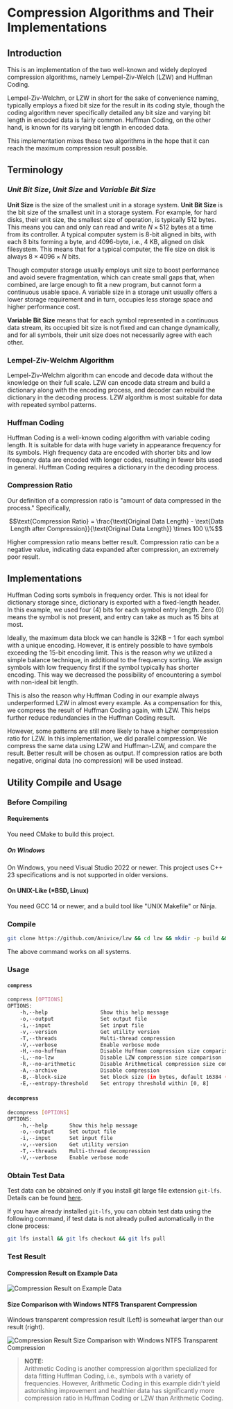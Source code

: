 # Compression Algorithms and Their Implementations

## Introduction

This is an implementation of the two well-known and widely deployed compression algorithms,
namely Lempel-Ziv-Welch (LZW) and Huffman Coding.

Lempel-Ziv-Welchm, or LZW in short for the sake of convenience naming,
typically employs a fixed bit size for the result in its coding style,
though the coding algorithm never specifically detailed any bit size and varying bit length 
in encoded data is fairly common.
Huffman Coding, on the other hand, is known for its varying bit length in encoded data.

This implementation mixes these two algorithms in the hope that it can reach
the maximum compression result possible.

## Terminology

### *Unit Bit Size*, *Unit Size* and *Variable Bit Size*

**Unit Size** is the size of the smallest unit in a storage system.
**Unit Bit Size** is the bit size of the smallest unit in a storage system.
For example, for hard disks, their unit size, the smallest size of operation, is typically 512 bytes.
This means you can and only can read and write $N \times 512$ bytes at a time from its controller.
A typical computer system is 8-bit aligned in bits, with each 8 bits forming a byte,
and 4096-byte, i.e., 4 KB, aligned on disk filesystem.
This means that for a typical computer, the file size on disk is always $8 \times 4096 \times N$ bits.

Though computer storage usually employs unit size to boost performance and avoid severe fragmentation,
which can create small gaps that, when combined, 
are large enough to fit a new program, but cannot form a continuous usable space.
A variable size in a storage unit usually offers a lower storage requirement and in turn,
occupies less storage space and higher performance cost.

**Variable Bit Size** means that for each symbol represented in a continuous data stream,
its occupied bit size is not fixed and can change dynamically,
and for all symbols, their unit size does not necessarily agree with each other.

### Lempel-Ziv-Welchm Algorithm

Lempel-Ziv-Welchm algorithm can encode and decode data
without the knowledge on their full scale.
LZW can encode data stream and build a dictionary along with the encoding process,
and decoder can rebuild the dictionary in the decoding process.
LZW algorithm is most suitable for data with repeated symbol patterns.

### Huffman Coding

Huffman Coding is a well-known coding algorithm with variable coding length.
It is suitable for data with huge variety in appearance frequency for its symbols.
High frequency data are encoded with shorter bits and low frequency data are encoded with longer codes,
resulting in fewer bits used in general.
Huffman Coding requires a dictionary in the decoding process.

### Compression Ratio

Our definition of a compression ratio is "amount of data compressed in the process."
Specifically,

$$\text{Compression Ratio} = \frac{\text{Original Data Length} - \text{Data Length after Compression}}{\text{Original Data Length}} \times 100 \\%$$

Higher compression ratio means better result.
Compression ratio can be a negative value, indicating data expanded after compression,
an extremely poor result.

## Implementations

Huffman Coding sorts symbols in frequency order.
This is not ideal for dictionary storage since,
dictionary is exported with a fixed-length header.
In this example, we used four (4) bits for each symbol entry length.
Zero (0) means the symbol is not present, and entry can take as much as 15 bits at most.

Ideally, the maximum data block we can handle is $32 \text{KB} - 1$ for each symbol with a unique encoding.
However, it is entirely possible to have symbols exceeding the 15-bit encoding limit.
This is the reason why we utilized a simple balance technique,
in additional to the frequency sorting.
We assign symbols with low frequency first if the symbol typically has shorter encoding.
This way we decreased the possibility of encountering a symbol with non-ideal bit length.

This is also the reason why Huffman Coding in our example always underperformed LZW
in almost every example.
As a compensation for this, we compress the result of Huffman Coding again, with LZW.
This helps further reduce redundancies in the Huffman Coding result.

However, some patterns are still more likely to have a higher compression ratio for LZW.
In this implementation, we did parallel compression.
We compress the same data using LZW and Huffman-LZW, and compare the result.
Better result will be chosen as output.
If compression ratios are both negative,
original data (no compression) will be used instead.

## Utility Compile and Usage

### Before Compiling

#### Requirements

You need CMake to build this project.

##### **On Windows**

On Windows, you need Visual Studio 2022 or newer.
This project uses C++ 23 specifications and is not supported in older versions.

#### **On UNIX-Like (\*BSD, Linux)**

You need GCC 14 or newer, and a build tool like "UNIX Makefile" or Ninja.

### Compile

```bash
git clone https://github.com/Anivice/lzw && cd lzw && mkdir -p build && cd build && cmake ..  -DCMAKE_BUILD_TYPE=Release && cmake --build . --config=Release
```

The above command works on all systems.

### Usage

#### `compress`

```bash
compress [OPTIONS]
OPTIONS:
    -h,--help                 Show this help message
    -o,--output               Set output file
    -i,--input                Set input file
    -v,--version              Get utility version
    -T,--threads              Multi-thread compression
    -V,--verbose              Enable verbose mode
    -H,--no-huffman           Disable Huffman compression size comparison
    -L,--no-lzw               Disable LZW compression size comparison
    -R,--no-arithmetic        Disable Arithmetical compression size comparison
    -A,--archive              Disable compression
    -B,--block-size           Set block size (in bytes, default 16384 (16KB), 32767 Max (32KB - 1))
    -E,--entropy-threshold    Set entropy threshold within [0, 8]
```

#### `decompress`

```bash
decompress [OPTIONS]
OPTIONS: 
    -h,--help       Show this help message
    -o,--output     Set output file
    -i,--input      Set input file
    -v,--version    Get utility version
    -T,--threads    Multi-thread decompression
    -V,--verbose    Enable verbose mode
```

### Obtain Test Data

Test data can be obtained only if you install git large file extension `git-lfs`.
Details can be found [here](https://git-lfs.com/).

If you have already installed `git-lfs`, you can obtain test data using the following command,
if test data is not already pulled automatically in the clone process:

```bash
git lfs install && git lfs checkout && git lfs pull
```

### Test Result

#### Compression Result on Example Data

![Compression Result on Example Data](resources/compress-cmd.png)

#### Size Comparison with Windows NTFS Transparent Compression

Windows transparent compression result (Left) is somewhat larger than our result (right).

![Compression Result Size Comparison with Windows NTFS Transparent Compression](resources/compress.png)

> **NOTE:**  
> Arithmetic Coding is another compression algorithm specialized for data fitting Huffman Coding,
> i.e., symbols with a variety of frequencies.
> However, Arithmetic Coding in this example didn't yield astonishing improvement and
> healthier data has significantly more compression ratio in Huffman Coding or LZW than Arithmetic Coding.
